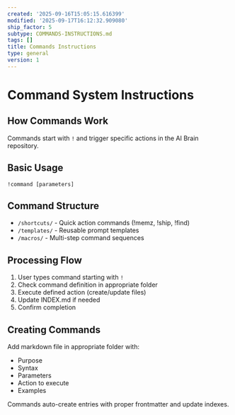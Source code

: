 ```yaml
---
created: '2025-09-16T15:05:15.616399'
modified: '2025-09-17T16:12:32.909080'
ship_factor: 5
subtype: COMMANDS-INSTRUCTIONS.md
tags: []
title: Commands Instructions
type: general
version: 1
---
```


# Command System Instructions

## How Commands Work

Commands start with `!` and trigger specific actions in the AI Brain repository.

## Basic Usage
```
!command [parameters]
```

## Command Structure
- `/shortcuts/` - Quick action commands (!memz, !ship, !find)
- `/templates/` - Reusable prompt templates 
- `/macros/` - Multi-step command sequences

## Processing Flow
1. User types command starting with `!`
2. Check command definition in appropriate folder
3. Execute defined action (create/update files)
4. Update INDEX.md if needed
5. Confirm completion

## Creating Commands
Add markdown file in appropriate folder with:
- Purpose
- Syntax
- Parameters
- Action to execute
- Examples

Commands auto-create entries with proper frontmatter and update indexes.